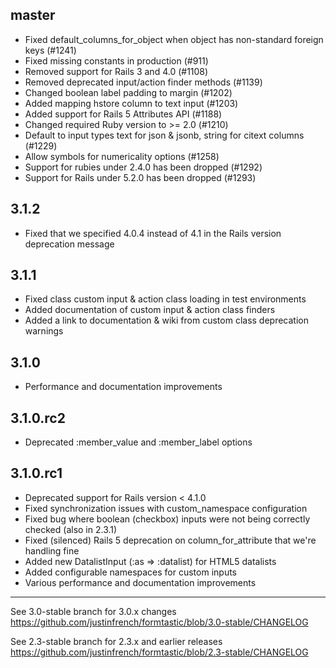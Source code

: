 ## master
  * Fixed default_columns_for_object when object has non-standard foreign keys (#1241)
  * Fixed missing constants in production (#911)
  * Removed support for Rails 3 and 4.0 (#1108)
  * Removed deprecated input/action finder methods (#1139)
  * Changed boolean label padding to margin (#1202)
  * Added mapping hstore column to text input (#1203)
  * Added support for Rails 5 Attributes API (#1188)
  * Changed required Ruby version to >= 2.0 (#1210)
  * Default to input types text for json & jsonb, string for citext columns (#1229)
  * Allow symbols for numericality options (#1258)
  * Support for rubies under 2.4.0 has been dropped (#1292)
  * Support for Rails under 5.2.0 has been dropped (#1293)

## 3.1.2

  * Fixed that we specified 4.0.4 instead of 4.1 in the Rails version deprecation message

## 3.1.1

  * Fixed class custom input & action class loading in test environments
  * Added documentation of custom input & action class finders
  * Added a link to documentation & wiki from custom class deprecation warnings

## 3.1.0

  * Performance and documentation improvements

## 3.1.0.rc2

  * Deprecated :member_value and :member_label options

## 3.1.0.rc1

  * Deprecated support for Rails version < 4.1.0
  * Fixed synchronization issues with custom_namespace configuration
  * Fixed bug where boolean (checkbox) inputs were not being correctly checked (also in 2.3.1)
  * Fixed (silenced) Rails 5 deprecation on column_for_attribute that we're handling fine
  * Added new DatalistInput (:as => :datalist) for HTML5 datalists
  * Added configurable namespaces for custom inputs
  * Various performance and documentation improvements

---

See 3.0-stable branch for 3.0.x changes
https://github.com/justinfrench/formtastic/blob/3.0-stable/CHANGELOG

See 2.3-stable branch for 2.3.x and earlier releases
https://github.com/justinfrench/formtastic/blob/2.3-stable/CHANGELOG
